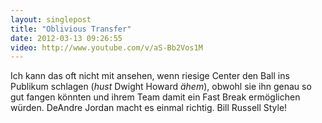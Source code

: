 ```yaml
---
layout: singlepost
title: "Oblivious Transfer"
date: 2012-03-13 09:26:55
video: http://www.youtube.com/v/aS-Bb2Vos1M
---
```

Ich kann das oft nicht mit ansehen, wenn riesige Center den Ball ins Publikum schlagen (*hust* Dwight Howard *ähem*), obwohl sie ihn genau so gut fangen könnten und ihrem Team damit ein Fast Break ermöglichen würden. DeAndre Jordan macht es einmal richtig. Bill Russell Style!